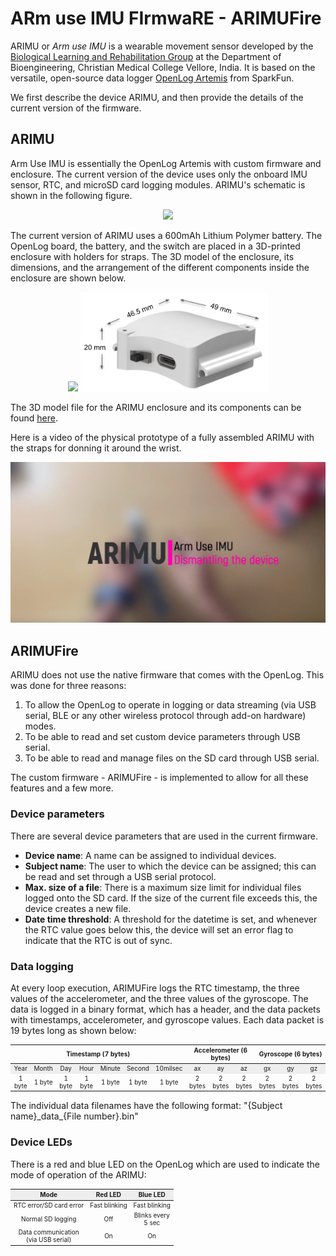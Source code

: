 # ARm use IMU FIrmwaRE - ARIMUFire

ARIMU or _Arm use IMU_ is a wearable movement sensor developed by the [Biological Learning and Rehabilitation Group](http://biorehab.github.io) at the Department of Bioengineering, Christian Medical College Vellore, India. It is based on the versatile, open-source data logger [OpenLog Artemis](https://www.sparkfun.com/products/16832) from SparkFun.

We first describe the device ARIMU, and then provide the details of the current version of the firmware.

## ARIMU 
Arm Use IMU is essentially the OpenLog Artemis with custom firmware and enclosure. The current version of the device uses only the onboard IMU sensor, RTC, and microSD card logging modules. ARIMU's schematic is shown in the following figure.

<p align="center">
  <img width="300" src="figs/arimu-schem.png">
</p>

The current version of ARIMU uses a 600mAh Lithium Polymer battery. The OpenLog board, the battery, and the switch are placed in a 3D-printed enclosure with holders for straps. The 3D model of the enclosure, its dimensions, and the arrangement of the different components inside the enclosure are shown below.

<p align="center">
  <img width="300" src="figs/arimu-3dmodel.gif">
  <img width="300" src="figs/arimu_dimensions.png">
</p>

The 3D model file for the ARIMU enclosure and its components can be found [here](3d_files.zip).

Here is a video of the physical prototype of a fully assembled ARIMU with the straps for donning it around the wrist.

[![Video Image](fig/../figs/arimu-dismantle-video.png)](https://www.youtube.com/embed/yX8sNjaKGzg)

## ARIMUFire 

ARIMU does not use the native firmware that comes with the OpenLog. This was done for three reasons:
1. To allow the OpenLog to operate in logging or data streaming (via USB serial, BLE or any other wireless protocol through add-on hardware) modes. 
2. To be able to read and set custom device parameters through USB serial.
3. To be able to read and manage files on the SD card through USB serial.

The custom firmware - ARIMUFire - is implemented to allow for all these features and a few more. 

### Device parameters
There are several device parameters that are used in the current firmware.
- **Device name**: A name can be assigned to individual devices.
- **Subject name**: The user to which the device can be assigned; this can be read and set through a USB serial protocol.
- **Max. size of a file**: There is a maximum size limit for individual files logged onto the SD card. If the size of the current file exceeds this, the device creates a new file.
- **Date time threshold**: A threshold for the datetime is set, and whenever the RTC value goes below this, the device will set an error flag to indicate that the RTC is out of sync.

### Data logging 
At every loop execution, ARIMUFire logs the RTC timestamp, the three values of the accelerometer, and the three values of the gyroscope. The data is logged in a binary format, which has a header, and the data packets with timestamps, accelerometer, and gyroscope values. Each data packet is 19 bytes long as shown below:
<table>
<thead>
  <tr>
    <th style="font-size: 10px" colspan="7">Timestamp (7 bytes)</th>
    <th style="font-size: 10px" colspan="3">Accelerometer (6 bytes)</th>
    <th style="font-size: 10px" colspan="3">Gyroscope (6 bytes)</th>
  </tr>
</thead>
<tbody>
  <tr bgcolor="#EEEEEE">
    <td style="font-size: 10px" align="center">Year</td>
    <td style="font-size: 10px" align="center">Month</td>
    <td style="font-size: 10px" align="center">Day</td>
    <td style="font-size: 10px" align="center">Hour</td>
    <td style="font-size: 10px" align="center">Minute</td>
    <td style="font-size: 10px" align="center">Second</td>
    <td style="font-size: 10px" align="center">10milsec</td>
    <td style="font-size: 10px" align="center">ax</td>
    <td style="font-size: 10px" align="center">ay</td>
    <td style="font-size: 10px" align="center">az</td>
    <td style="font-size: 10px" align="center">gx</td>
    <td style="font-size: 10px" align="center">gy</td>
    <td style="font-size: 10px" align="center">gz</td>
  </tr>
  <tr>
    <td style="font-size: 10px" align="center">1 byte</td>
    <td style="font-size: 10px" align="center">1 byte</td>
    <td style="font-size: 10px" align="center">1 byte</td>
    <td style="font-size: 10px" align="center">1 byte</td>
    <td style="font-size: 10px" align="center">1 byte</td>
    <td style="font-size: 10px" align="center">1 byte</td>
    <td style="font-size: 10px" align="center">1 byte</td>
    <td style="font-size: 10px" align="center">2 bytes</td>
    <td style="font-size: 10px" align="center">2 bytes</td>
    <td style="font-size: 10px" align="center">2 bytes</td>
    <td style="font-size: 10px" align="center">2 bytes</td>
    <td style="font-size: 10px" align="center">2 bytes</td>
    <td style="font-size: 10px" align="center">2 bytes</td>
  </tr>
</tbody>
</table>

The individual data filenames have the following format: "{Subject name}\_data\_{File number}.bin"

### Device LEDs
There is a red and blue LED on the OpenLog which are used to indicate the mode of operation of the ARIMU:
<table>
<thead>
  <tr bgcolor="#EEEEEE">
    <th style="font-size: 10px" align="center">Mode</th>
    <th style="font-size: 10px" align="center">Red LED</th>
    <th style="font-size: 10px" align="center">Blue LED</th>
  </tr>
</thead>
<tbody>
  <tr>
    <td style="font-size: 10px" align="center">RTC error/SD card error</td>
    <td style="font-size: 10px" align="center">Fast blinking</td>
    <td style="font-size: 10px" align="center">Fast blinking</td>
  </tr>
  <tr>
    <td style="font-size: 10px" align="center">Normal SD logging</td>
    <td style="font-size: 10px" align="center">Off</td>
    <td style="font-size: 10px" align="center">Blinks every<br>5 sec</td>
  </tr>
  <tr>
    <td style="font-size: 10px" align="center">Data communication<br>(via USB serial)</td>
    <td style="font-size: 10px" align="center">On</td>
    <td style="font-size: 10px" align="center">On</td>
  </tr>
</tbody>
</table>
